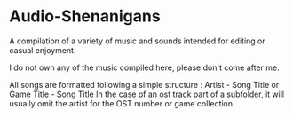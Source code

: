 # Audio-Shenanigans
A compilation of a variety of music and sounds intended for editing or casual enjoyment.

I do not own any of the music compiled here, please don't come after me.

All songs are formatted following a simple structure : 
    Artist - Song Title 
    or
    Game Title - Song Title
In the case of an ost track part of a subfolder, it will usually omit the artist for the OST number or game collection.
